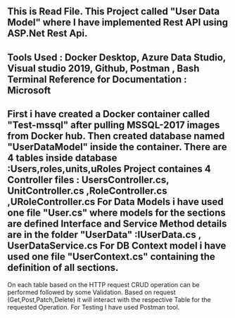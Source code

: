 This is Read File.
This Project called "User Data Model" where I have implemented Rest API using ASP.Net Rest Api.
---------------------------------------------------------------------------------------------------------
Tools Used : Docker Desktop, Azure Data Studio, Visual studio 2019, Github, Postman , Bash Terminal
Reference for Documentation : Microsoft 
---------------------------------------------------------------------------------------------------------
First i have created a Docker container called "Test-mssql" after pulling MSSQL-2017 images from Docker hub.
Then created database named "UserDataModel" inside the container.
There are 4 tables inside database :Users,roles,units,uRoles
Project containes 4 Controller files : UsersController.cs, UnitController.cs ,RoleController.cs ,URoleController.cs
For Data Models i have used one file "User.cs" where models for the sections are defined
Interface and Service Method details are in the folder "UserData" :IUserData.cs , UserDataService.cs
For DB Context model i have used one file "UserContext.cs" containing the definition of all sections.
---------------------------------------------------------------------------------------------------------
On each table based on the HTTP request CRUD operation can be performed followed by some Validation.
Based on request (Get,Post,Patch,Delete) it will interact with the respective Table for the requested Operation.
For Testing I have used Postman tool.
